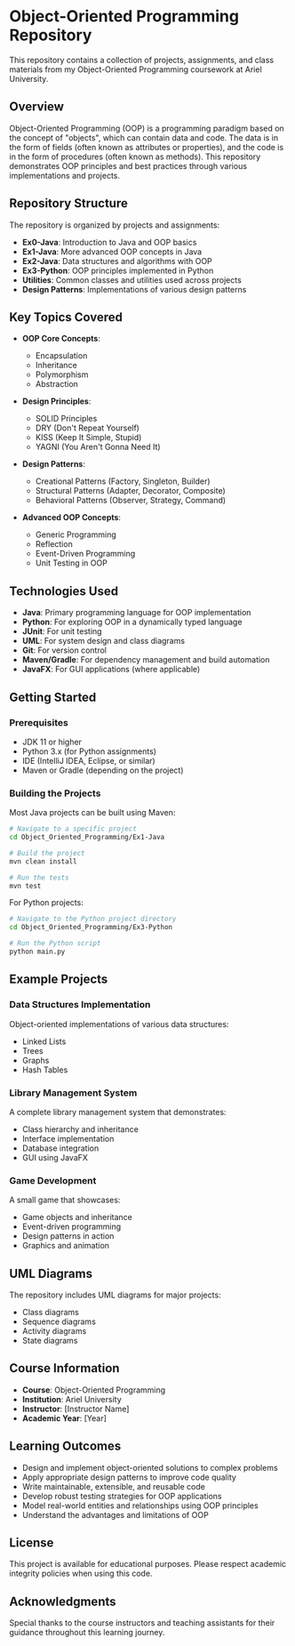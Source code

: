 # Object-Oriented Programming Repository

This repository contains a collection of projects, assignments, and class materials from my Object-Oriented Programming coursework at Ariel University.

## Overview

Object-Oriented Programming (OOP) is a programming paradigm based on the concept of "objects", which can contain data and code. The data is in the form of fields (often known as attributes or properties), and the code is in the form of procedures (often known as methods). This repository demonstrates OOP principles and best practices through various implementations and projects.

## Repository Structure

The repository is organized by projects and assignments:

- **Ex0-Java**: Introduction to Java and OOP basics
- **Ex1-Java**: More advanced OOP concepts in Java
- **Ex2-Java**: Data structures and algorithms with OOP
- **Ex3-Python**: OOP principles implemented in Python
- **Utilities**: Common classes and utilities used across projects
- **Design Patterns**: Implementations of various design patterns

## Key Topics Covered

- **OOP Core Concepts**:
  - Encapsulation
  - Inheritance
  - Polymorphism
  - Abstraction

- **Design Principles**:
  - SOLID Principles
  - DRY (Don't Repeat Yourself)
  - KISS (Keep It Simple, Stupid)
  - YAGNI (You Aren't Gonna Need It)

- **Design Patterns**:
  - Creational Patterns (Factory, Singleton, Builder)
  - Structural Patterns (Adapter, Decorator, Composite)
  - Behavioral Patterns (Observer, Strategy, Command)

- **Advanced OOP Concepts**:
  - Generic Programming
  - Reflection
  - Event-Driven Programming
  - Unit Testing in OOP

## Technologies Used

- **Java**: Primary programming language for OOP implementation
- **Python**: For exploring OOP in a dynamically typed language
- **JUnit**: For unit testing
- **UML**: For system design and class diagrams
- **Git**: For version control
- **Maven/Gradle**: For dependency management and build automation
- **JavaFX**: For GUI applications (where applicable)

## Getting Started

### Prerequisites

- JDK 11 or higher
- Python 3.x (for Python assignments)
- IDE (IntelliJ IDEA, Eclipse, or similar)
- Maven or Gradle (depending on the project)

### Building the Projects

Most Java projects can be built using Maven:

```bash
# Navigate to a specific project
cd Object_Oriented_Programming/Ex1-Java

# Build the project
mvn clean install

# Run the tests
mvn test
```

For Python projects:

```bash
# Navigate to the Python project directory
cd Object_Oriented_Programming/Ex3-Python

# Run the Python script
python main.py
```

## Example Projects

### Data Structures Implementation

Object-oriented implementations of various data structures:
- Linked Lists
- Trees
- Graphs
- Hash Tables

### Library Management System

A complete library management system that demonstrates:
- Class hierarchy and inheritance
- Interface implementation
- Database integration
- GUI using JavaFX

### Game Development

A small game that showcases:
- Game objects and inheritance
- Event-driven programming
- Design patterns in action
- Graphics and animation

## UML Diagrams

The repository includes UML diagrams for major projects:
- Class diagrams
- Sequence diagrams
- Activity diagrams
- State diagrams

## Course Information

- **Course**: Object-Oriented Programming
- **Institution**: Ariel University
- **Instructor**: [Instructor Name]
- **Academic Year**: [Year]

## Learning Outcomes

- Design and implement object-oriented solutions to complex problems
- Apply appropriate design patterns to improve code quality
- Write maintainable, extensible, and reusable code
- Develop robust testing strategies for OOP applications
- Model real-world entities and relationships using OOP principles
- Understand the advantages and limitations of OOP

## License

This project is available for educational purposes. Please respect academic integrity policies when using this code.

## Acknowledgments

Special thanks to the course instructors and teaching assistants for their guidance throughout this learning journey.
